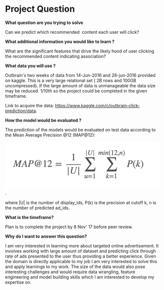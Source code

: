 
# Project Question #

**What question are you trying to solve**

  Can we predict which recommended  content each user will click?

**What additional information you would like to learn ?**

  What are the significant features that drive the likely hood of user clicking the recommended content indicating association?

**What data you will use ?**

  Outbrain's two weeks of data from 14-Jun-2016 and 28-jun-2016 provided on kaggle. This is a very large relational set ( 2B rows and 100GB uncompressed). If the large amount of data is unmanageable the data size may be reduced  1/10th so the project could be completed in the given timeframe.
  
  Link to acquire the data: <https://www.kaggle.com/c/outbrain-click-prediction/data>.  

**How the model would be evaluated ?**

  The prediction of the models would be evaluated on test data according to the Mean Average Precision @12 (MAP@12): 
  
  ![alt text](images/MeanAveragePrecision12.png  "Mean Average Precision @12"). 
 
  where |U| is the number of display_ids, P(k) is the precision at cutoff k, n is the number of predicted ad_ids.   

**What is the timeframe?**

  Plan is to complete the project by 8 Nov' 17 before peer review.
  
**Why do I want to answer this question?**
  
  I am very interested in learning more about targeted online advertisement. It involves working with large amount of dataset and predicting click through rate of ads presented to the user thus providing a better experience. Given the domain is directly applicable to my job I am very interested to solve this and apply learnings to my work. The size of the data would also pose interesting challenges and would require data wrangling, feature engineering and model building skills which I am interested to develop my expertise on.

